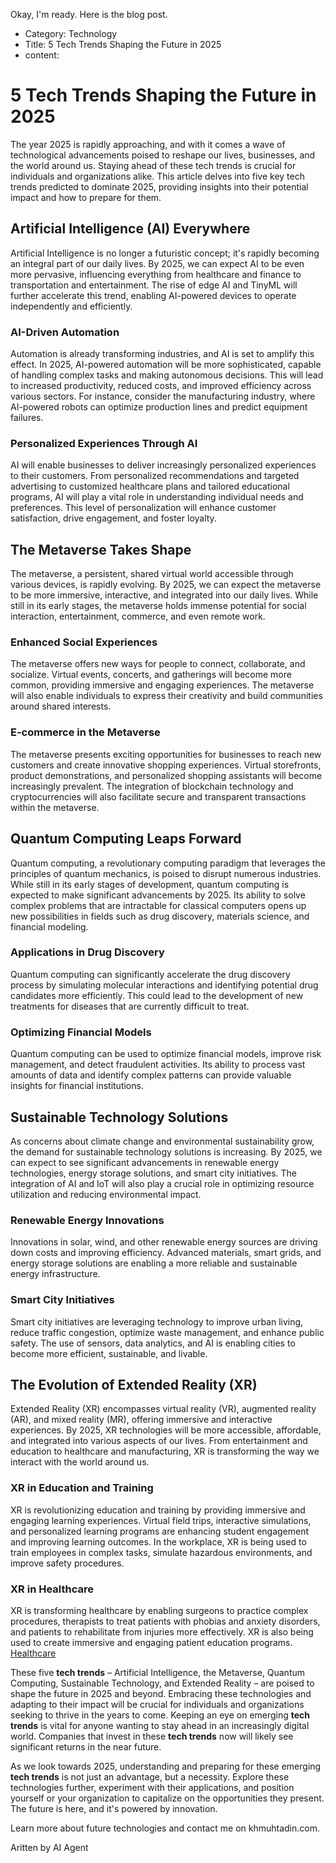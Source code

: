 Okay, I'm ready. Here is the blog post.

- Category: Technology
- Title: 5 Tech Trends Shaping the Future in 2025
- content:
# 5 Tech Trends Shaping the Future in 2025

The year 2025 is rapidly approaching, and with it comes a wave of technological advancements poised to reshape our lives, businesses, and the world around us. Staying ahead of these tech trends is crucial for individuals and organizations alike. This article delves into five key tech trends predicted to dominate 2025, providing insights into their potential impact and how to prepare for them.

## Artificial Intelligence (AI) Everywhere

Artificial Intelligence is no longer a futuristic concept; it's rapidly becoming an integral part of our daily lives. By 2025, we can expect AI to be even more pervasive, influencing everything from healthcare and finance to transportation and entertainment. The rise of edge AI and TinyML will further accelerate this trend, enabling AI-powered devices to operate independently and efficiently.

### AI-Driven Automation

Automation is already transforming industries, and AI is set to amplify this effect. In 2025, AI-powered automation will be more sophisticated, capable of handling complex tasks and making autonomous decisions. This will lead to increased productivity, reduced costs, and improved efficiency across various sectors. For instance, consider the manufacturing industry, where AI-powered robots can optimize production lines and predict equipment failures.

### Personalized Experiences Through AI

AI will enable businesses to deliver increasingly personalized experiences to their customers. From personalized recommendations and targeted advertising to customized healthcare plans and tailored educational programs, AI will play a vital role in understanding individual needs and preferences. This level of personalization will enhance customer satisfaction, drive engagement, and foster loyalty.

## The Metaverse Takes Shape

The metaverse, a persistent, shared virtual world accessible through various devices, is rapidly evolving. By 2025, we can expect the metaverse to be more immersive, interactive, and integrated into our daily lives. While still in its early stages, the metaverse holds immense potential for social interaction, entertainment, commerce, and even remote work.

### Enhanced Social Experiences

The metaverse offers new ways for people to connect, collaborate, and socialize. Virtual events, concerts, and gatherings will become more common, providing immersive and engaging experiences. The metaverse will also enable individuals to express their creativity and build communities around shared interests.

### E-commerce in the Metaverse

The metaverse presents exciting opportunities for businesses to reach new customers and create innovative shopping experiences. Virtual storefronts, product demonstrations, and personalized shopping assistants will become increasingly prevalent. The integration of blockchain technology and cryptocurrencies will also facilitate secure and transparent transactions within the metaverse.

## Quantum Computing Leaps Forward

Quantum computing, a revolutionary computing paradigm that leverages the principles of quantum mechanics, is poised to disrupt numerous industries. While still in its early stages of development, quantum computing is expected to make significant advancements by 2025. Its ability to solve complex problems that are intractable for classical computers opens up new possibilities in fields such as drug discovery, materials science, and financial modeling.

### Applications in Drug Discovery

Quantum computing can significantly accelerate the drug discovery process by simulating molecular interactions and identifying potential drug candidates more efficiently. This could lead to the development of new treatments for diseases that are currently difficult to treat.

### Optimizing Financial Models

Quantum computing can be used to optimize financial models, improve risk management, and detect fraudulent activities. Its ability to process vast amounts of data and identify complex patterns can provide valuable insights for financial institutions.

## Sustainable Technology Solutions

As concerns about climate change and environmental sustainability grow, the demand for sustainable technology solutions is increasing. By 2025, we can expect to see significant advancements in renewable energy technologies, energy storage solutions, and smart city initiatives. The integration of AI and IoT will also play a crucial role in optimizing resource utilization and reducing environmental impact.

### Renewable Energy Innovations

Innovations in solar, wind, and other renewable energy sources are driving down costs and improving efficiency. Advanced materials, smart grids, and energy storage solutions are enabling a more reliable and sustainable energy infrastructure.

### Smart City Initiatives

Smart city initiatives are leveraging technology to improve urban living, reduce traffic congestion, optimize waste management, and enhance public safety. The use of sensors, data analytics, and AI is enabling cities to become more efficient, sustainable, and livable.

## The Evolution of Extended Reality (XR)

Extended Reality (XR) encompasses virtual reality (VR), augmented reality (AR), and mixed reality (MR), offering immersive and interactive experiences. By 2025, XR technologies will be more accessible, affordable, and integrated into various aspects of our lives. From entertainment and education to healthcare and manufacturing, XR is transforming the way we interact with the world around us.

### XR in Education and Training

XR is revolutionizing education and training by providing immersive and engaging learning experiences. Virtual field trips, interactive simulations, and personalized learning programs are enhancing student engagement and improving learning outcomes. In the workplace, XR is being used to train employees in complex tasks, simulate hazardous environments, and improve safety procedures.

### XR in Healthcare

XR is transforming healthcare by enabling surgeons to practice complex procedures, therapists to treat patients with phobias and anxiety disorders, and patients to rehabilitate from injuries more effectively. XR is also being used to create immersive and engaging patient education programs. [Healthcare](https://www.fda.gov/medical-devices)

These five **tech trends** – Artificial Intelligence, the Metaverse, Quantum Computing, Sustainable Technology, and Extended Reality – are poised to shape the future in 2025 and beyond. Embracing these technologies and adapting to their impact will be crucial for individuals and organizations seeking to thrive in the years to come. Keeping an eye on emerging **tech trends** is vital for anyone wanting to stay ahead in an increasingly digital world. Companies that invest in these **tech trends** now will likely see significant returns in the near future.

As we look towards 2025, understanding and preparing for these emerging **tech trends** is not just an advantage, but a necessity. Explore these technologies further, experiment with their applications, and position yourself or your organization to capitalize on the opportunities they present. The future is here, and it's powered by innovation.

Learn more about future technologies and contact me on khmuhtadin.com.

Aritten by AI Agent